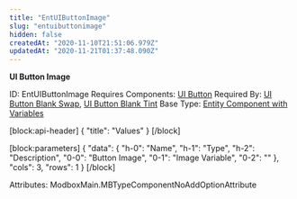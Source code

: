 ```yaml
---
title: "EntUIButtonImage"
slug: "entuibuttonimage"
hidden: false
createdAt: "2020-11-10T21:51:06.979Z"
updatedAt: "2020-11-21T01:37:48.090Z"
---
```

**UI Button Image**

ID: EntUIButtonImage
Requires Components: [UI Button](doc:entuibutton)
Required By: [UI Button Blank Swap](doc:entuibuttonblankswap), [UI Button Blank Tint](doc:entuibuttonblanktint)
Base Type: [Entity Component with Variables](doc:componententitywithvariables)

[block:api-header]
{
  "title": "Values"
}
[/block]

[block:parameters]
{
  "data": {
    "h-0": "Name",
    "h-1": "Type",
    "h-2": "Description",
    "0-0": "Button Image",
    "0-1": "Image Variable",
    "0-2": ""
  },
  "cols": 3,
  "rows": 1
}
[/block]


Attributes:
ModboxMain.MBTypeComponentNoAddOptionAttribute